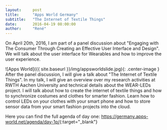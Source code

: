 ```yaml
---
layout:     post
title:      "Apps World Germany"
subtitle:   "The Internet of Textile Things"
date:       2016-04-19 08:00:00
author:     "René"
---
```

On April 20th, 2016, I am part of a panel discussion about "Engaging with The Consumer Through Creating an Effective User Interface and Design".
We will talk about the user interface for Wearables and how to improve the user experience. 

![Apps World]({{ site.baseurl }}/img/appsworldslide.jpg){: .center-image }
After the panel discussion, I will give a talk about "The Internet of Textile Things". In my talk, I will give an overview over my research activities at RWTH Aachen University and technical details about the WEAR-LEDs project. I will talk about how to create the internet of textile things and how to synchronize costumes and clothes for smarter fashion. Learn how to control LEDs on your clothes with your smart phone and how to store sensor data from your smart fashion projects into the cloud.

Here you can find the full agenda of day one:
<https://germany.apps-world.net/agenda/day-1p/>{:target="_blank"}
